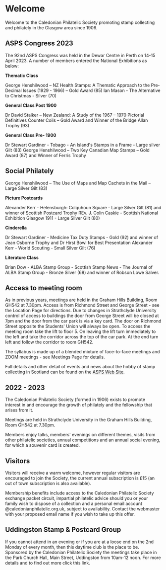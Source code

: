 # Welcome

Welcome to the Caledonian Philatelic Society promoting stamp collecting and philately in the Glasgow area since 1906.

## ASPS Congress 2023

The 92nd ASPS Congress was held in the Dewar Centre in Perth on 14-15 April 2023. A number of members entered the National Exhibitions as below:

**Thematic Class**

George Henshilwood – NZ Health Stamps: A Thematic Approach to the Pre-Decimal Issues (1929 - 1966) – Gold Award (85)
Ian Mason - The Alternative to Christmas - Silver (70)

**General Class Post 1900**

Dr David Stalker – New Zealand: A Study of the 1967 – 1970 Pictorial Definitives Counter Coils – Gold Award and Winner of the Bridge Allan Trophy (93)

**General Class Pre- 1900**

Dr Stewart Gardiner - Tobago - An Island's Stamps in a Frame - Large silver Gilt (83)
George Henshilwood – Two Key Canadian Map Stamps – Gold Award (87) and Winner of Ferris Trophy 

## Social Philately 
George Henshilwood – The Use of Maps and Map Cachets in the Mail – Large Silver Gilt (83)

**Picture Postcards**

Alexander Kerr - Helensburgh: Colquhoun Square - Large Silver Gilt (81) and winner of Scottish Postcard Trophy
REv. J. Colin Caskie - Scottish National Exhibition Glasgow 1911 - Large Silver Gilt (80)

**Cinderella**

Dr Stewart Gardiner - Medicine Tax Duty Stamps - Gold (92) and winner of Jean Osborne Trophy and Dr Hirst Bowl for Best Presentation
Alexander Kerr  - World Scouting - Small Silver Gilt (76)

**Literature Class**

Brian Dow - ALBA Stamp Group - Scottish Stamp News - The Journal of ALBA Stamp Group - Bronze Silver (68) and winner of Robson Lowe Salver.

## Access to meeting room 

As in previous years, meetings are held in the Graham Hills Building, Room GH542 at 7.30pm. Access is from Richmond Street and George Street - see the Location Page for directions. Due to changes in Strathclyde University control of access to buildings the door from George Street will be closed at 7pm and the door from the car park is via a key card. The door on Richmond Street opposite the Students' Union will always be open. To access the meeting room take the lift to floor 5. On leaving the lift turn immediately to the left and take the corridor across the top of the car park. At the end turn left and follow the corridor to room GH542.  

The syllabus is made up of a blended mixture of face-to-face meetings and ZOOM meetings - see Meetings Page for details.

Full details and other detail of events and news about the hobby of stamp collecting in Scotland can be found on the [ASPS Web Site](https://www.scottishphilately.co.uk).

## 2022 - 2023

The Caledonian Philatelic Society (formed in 1906) exists to promote interest in and encourage the growth of philately and the fellowship that arises from it.

Meetings are held in Strathclyde University in the Graham Hills Building, Room GH542 at 7.30pm.

Members enjoy talks, members' evenings on different themes, visits from other philatelic societies, annual competitions and an annual social evening, for which a souvenir card is created.

## Visitors

Visitors will receive a warm welcome, however regular visitors are encouraged to join the Society, the current annual subscription is &pound;15 (an out of town subscription is also available).

Membership benefits include access to the Caledonian Philatelic Society exchange packet circuit, impartial philatelic advice should you or your family wish to dispose of a collection and a personal email account @caledonianphilatelic.org.uk, subject to availability. Contact the webmaster with your proposed email name if you wish to take up this offer.

## Uddingston Stamp & Postcard Group

If you cannot attend in an evening or if you are at a loose end on the 2nd Monday of every month, then this daytime club is the place to be. Sponsored by the Caledonian Philatelic Society the meetings take place in the Park Church Hall, Main Street, Uddingston from 10am-12 noon. For more details and to find out more click this link.
